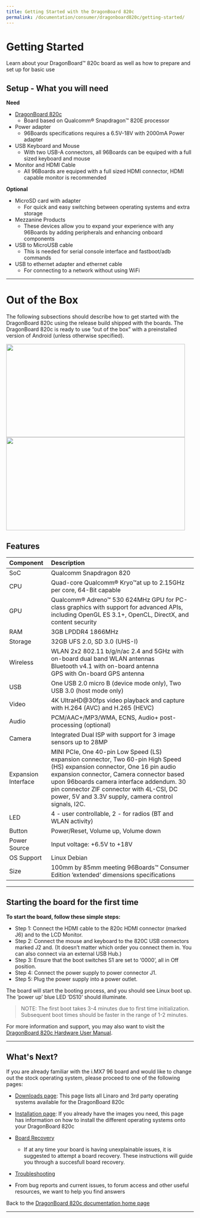 ```yaml
---
title: Getting Started with the DragonBoard 820c
permalink: /documentation/consumer/dragonboard820c/getting-started/
---
```

# Getting Started

Learn about your DragonBoard™ 820c board as well as how to prepare and set up for basic use

## Setup - What you will need

**Need**
- [DragonBoard 820c](../../dragonboard820c/)
   - Board based on Qualcomm® Snapdragon™ 820E processor
- Power adapter
   - 96Boards specifications requires a 6.5V-18V with 2000mA Power adapter
- USB Keyboard and Mouse
   - With two USB-A connectors, all 96Boards can be equiped with a full sized keyboard and mouse
- Monitor and HDMI Cable
   - All 96Boards are equiped with a full sized HDMI connector, HDMI capable monitor is recommended

**Optional**
- MicroSD card with adapter
   - For quick and easy switching between operating systems and extra storage
- Mezzanine Products
   - These devices allow you to expand your experience with any 96Boards by adding peripherals and enhancing onboard components
- USB to MicroUSB cable
   - This is needed for serial console interface and fastboot/adb commands
- USB to ethernet adapter and ethernet cable
   - For connecting to a network without using WiFi

***

# Out of the Box

The following subsections should describe how to get started with the DragonBoard 820c using the release build shipped with the boards. The DragonBoard 820c is ready to use “out of the box” with a preinstalled version of Android (unless otherwise specified).

<img src="https://github.com/96boards/documentation/blob/master/consumer/dragonboard820c/additional-doc/images/images-board/sd/dragonboard820c-front-sd.png?raw=true" data-canonical-src="https://github.com/96boards/documentation/blob/master/consumer/dragonboard820c/additional-doc/images/images-board/sd/dragonboard820c-front-sd.png?raw=true" width="480" height="250" />
<img src="https://github.com/96boards/documentation/blob/master/consumer/dragonboard820c/additional-doc/images/images-board/sd/dragonboard820c-back-sd.png?raw=true" data-canonical-src="https://github.com/96boards/documentation/blob/master/consumer/dragonboard820c/additional-doc/images/images-board/sd/dragonboard820c-back-sd.png?raw=true" width="480" height="250" />

## Features

|   Component          |   Description                                                                                             |
|:---------------------|:----------------------------------------------------------------------------------------------------------|
|  SoC                 | Qualcomm Snapdragon 820                                                                                   |
|  CPU                 | Quad-core Qualcomm® Kryo™at up to 2.15GHz per core, 64-Bit capable                                        |
|  GPU                 | Qualcomm® Adreno™ 530 624MHz GPU for PC-class graphics with support for advanced APIs, including OpenGL ES 3.1+, OpenCL, DirectX, and content security       |
|  RAM                 | 3GB LPDDR4 1866MHz                                                                                        |
|  Storage             | 32GB UFS 2.0, SD 3.0 (UHS-I)                                                                              |
|  Wireless            | WLAN 2x2 802.11 b/g/n/ac 2.4 and 5GHz with on-board dual band WLAN antennas<br>Bluetooth v4.1 with on-board antenna<br>GPS with On-board GPS antenna    |
|  USB                 | One USB 2.0 micro B (device mode only), Two USB 3.0 (host mode only)                                      |
|  Video               | 4K UltraHD@30fps video playback and capture with H.264 (AVC) and H.265 (HEVC)  |
|  Audio               | PCM/AAC+/MP3/WMA, ECNS, Audio+ post-processing (optional)                                                 |
|  Camera              | Integrated Dual ISP with support for 3 image sensors up to 28MP                                           |
|  Expansion Interface | MINI PCIe, One 40-pin Low Speed (LS) expansion connector, Two 60-pin High Speed (HS) expansion connector, One 16 pin audio expansion connector, Camera connector based upon 96boards camera interface addendum. 30 pin connector ZIF connector with 4L-CSI, DC power, 5V and 3.3V supply, camera control signals, I2C.  |
|  LED                 | 4 - user controllable, 2 - for radios (BT and WLAN activity)                                              |
|  Button              | Power/Reset, Volume up, Volume down                                                                       |
|  Power Source        | Input voltage: +6.5V to +18V                                                                              |
|  OS Support          | Linux Debian                                                                                              |
|  Size                | 100mm by 85mm meeting 96Boards™ Consumer Edition ’extended’ dimensions specifications                     |


***

## Starting the board for the first time

**To start the board, follow these simple steps:**

- Step 1: Connect the HDMI cable to the 820c HDMI connector (marked J6) and to the LCD Monitor.
- Step 2: Connect the mouse and keyboard to the 820C USB connectors marked J2 and. (It doesn’t matter which order
you connect them in. You can also connect via an external USB Hub.)
- Step 3: Ensure that the boot switches S1 are set to ‘0000’, all in Off position.
- Step 4: Connect the power supply to power connector J1.
- Step 5: Plug the power supply into a power outlet.

The board will start the booting process, and you should see Linux boot up. The ’power up’ blue LED ‘DS10’ should
illuminate.

> NOTE: The first boot takes 3-4 minutes due to first time initialization. Subsequent boot times should be faster in
the range of 1-2 minutes.

For more information and support, you may also want to visit the [DragonBoard 820c Hardware User Manual](../hardware-docs/).

***

## What's Next?

If you are already familiar with the i.MX7 96 board and would like to change out the stock operating system, please proceed to one of the following pages:

- [Downloads page](../downloads/): This page lists all Linaro and 3rd party operating systems available for the DragonBoard 820c
- [Installation page](../installation/): If you already have the images you need, this page has information on how to install the different operating systems onto your DragonBoard 820c
- [Board Recovery](../installation/board-recovery.md)
   - If at any time your board is having unexplainable issues, it is suggested to attempt a board recovery. These instructions will guide you through a succesfull board recovery.
- [Troubleshooting](../support/)

- From bug reports and current issues, to forum access and other useful resources, we want to help you find answers

Back to the [DragonBoard 820c documentation home page](../)

***
